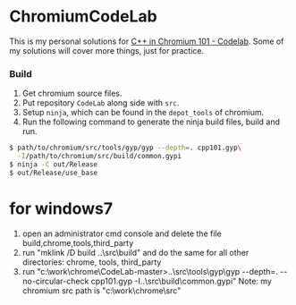 ChromiumCodeLab
===============

This is my personal solutions for [C++ in Chromium 101 - Codelab](https://sites.google.com/a/chromium.org/dev/developers/cpp-in-chromium-101-codelab). Some of my solutions will cover more things, just for practice.

### Build
1. Get chromium source files.
2. Put repository `CodeLab` along side with `src`.
3. Setup `ninja`, which can be found in the `depot_tools` of chromium.
4. Run the following command to generate the ninja build files, build and run.
```bash
$ path/to/chromium/src/tools/gyp/gyp --depth=. cpp101.gyp\
  -I/path/to/chromium/src/build/common.gypi
$ ninja -C out/Release
$ out/Release/use_base
```

# for windows7
1. open an administrator cmd console and delete the file build,chrome,tools,third_party
2. run "mklink /D build ..\src\build" and do the same for all other directories: chrome, tools, third_party
3. run "c:\work\chrome\CodeLab-master>..\src\tools\gyp\gyp --depth=. --no-circular-check cpp101.gyp -I..\src\build\common.gypi" 
Note: my chromium src path is "c:\work\chrome\src"
